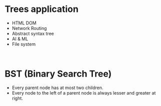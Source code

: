 # Trees application

- HTML DOM
- Network Routing
- Abstract syntax tree
- AI & ML
- File system

<br>

# BST (Binary Search Tree)

- Every parent node has at most two children.
- Every node to the left of a parent node is always lesser and greater at right.
